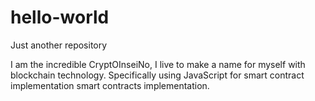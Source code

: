 # hello-world
Just another repository 

I am the incredible CryptOInseiNo, I live to make a name for myself with blockchain technology. Specifically using JavaScript for smart contract implementation smart contracts implementation.  
